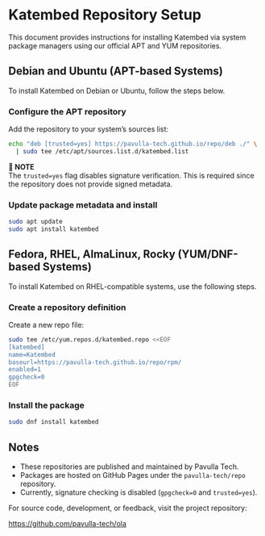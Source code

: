# Katembed Repository Setup

This document provides instructions for installing Katembed via system package managers using our official APT and YUM repositories.

## Debian and Ubuntu (APT-based Systems)

To install Katembed on Debian or Ubuntu, follow the steps below.

### Configure the APT repository

Add the repository to your system’s sources list:

```sh
echo "deb [trusted=yes] https://pavulla-tech.github.io/repo/deb ./" \
  | sudo tee /etc/apt/sources.list.d/katembed.list
```

**📌 NOTE**\
The `trusted=yes` flag disables signature verification. This is required since the repository does not provide signed metadata.

### Update package metadata and install

```sh
sudo apt update
sudo apt install katembed
```

## Fedora, RHEL, AlmaLinux, Rocky (YUM/DNF-based Systems)

To install Katembed on RHEL-compatible systems, use the following steps.

### Create a repository definition

Create a new repo file:

```sh
sudo tee /etc/yum.repos.d/katembed.repo <<EOF
[katembed]
name=Katembed
baseurl=https://pavulla-tech.github.io/repo/rpm/
enabled=1
gpgcheck=0
EOF
```

### Install the package

```sh
sudo dnf install katembed
```

## Notes

* These repositories are published and maintained by Pavulla Tech.
* Packages are hosted on GitHub Pages under the `pavulla-tech/repo` repository.
* Currently, signature checking is disabled (`gpgcheck=0` and `trusted=yes`).

For source code, development, or feedback, visit the project repository:

https://github.com/pavulla-tech/ola
